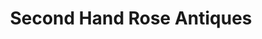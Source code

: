---
title: "Second Hand Rose Antiques"
url: /chesterville/second-hand-rose-antiques/
shop: Antiquitäten
---